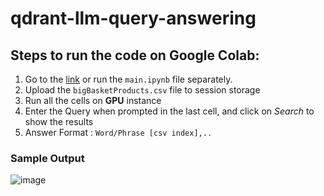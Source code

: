 # qdrant-llm-query-answering

## Steps to run the code on Google Colab:
1. Go to the [link](https://colab.research.google.com/drive/1mb2b15ell6mz2Dgu0qA_2IN0O45vE4uQ?usp=sharing) or run the `main.ipynb` file separately.
2. Upload the `bigBasketProducts.csv` file to session storage
3. Run all the cells on **GPU** instance
4. Enter the Query when prompted in the last cell, and click on *Search* to show the results
5. Answer Format : `Word/Phrase [csv index],..`

### Sample Output
![image](https://github.com/Pranshu-Gaur/qdrant-llm-query-answering/assets/88106059/96962aa9-a912-4fec-bd7d-e1588e8c17a2)

